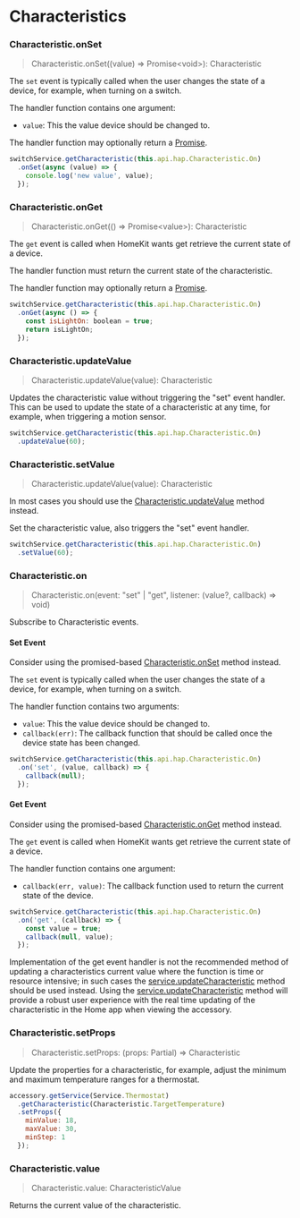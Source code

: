 # Characteristics

### Characteristic.onSet
> Characteristic.onSet((value) => Promise&lt;void&gt;): Characteristic

The `set` event is typically called when the user changes the state of a device, for example, when turning on a switch.

The handler function contains one argument:

* `value`: This the value device should be changed to.

The handler function may optionally return a [Promise](https://developer.mozilla.org/en-US/docs/Web/JavaScript/Reference/Global_Objects/Promise).

```js
switchService.getCharacteristic(this.api.hap.Characteristic.On)
  .onSet(async (value) => {
    console.log('new value', value);
  });
```

### Characteristic.onGet
> Characteristic.onGet(() => Promise&lt;value&gt;): Characteristic

The `get` event is called when HomeKit wants get retrieve the current state of a device.

The handler function must return the current state of the characteristic.

The handler function may optionally return a [Promise](https://developer.mozilla.org/en-US/docs/Web/JavaScript/Reference/Global_Objects/Promise).

```js
switchService.getCharacteristic(this.api.hap.Characteristic.On)
  .onGet(async () => {
    const isLightOn: boolean = true;
    return isLightOn;
  });
```

### Characteristic.updateValue
> Characteristic.updateValue(value): Characteristic

Updates the characteristic value without triggering the "set" event handler. This can be used to update the state of a characteristic at any time, for example, when triggering a motion sensor.

```js
switchService.getCharacteristic(this.api.hap.Characteristic.On)
  .updateValue(60);
```

### Characteristic.setValue
> Characteristic.updateValue(value): Characteristic

<div class="alert alert-primary" role="alert">
In most cases you should use the <a href="/#/api/characteristics#characteristicupdatevalue">Characteristic.updateValue</a> method instead.
</div>

Set the characteristic value, also triggers the "set" event handler.

```js
switchService.getCharacteristic(this.api.hap.Characteristic.On)
  .setValue(60);
```

### Characteristic.on
> Characteristic.on(event: "set" | "get", listener: (value?, callback) => void)

Subscribe to Characteristic events.

#### Set Event

<div class="alert alert-primary" role="alert">
Consider using the promised-based <a href="/#/api/characteristics#characteristiconset">Characteristic.onSet</a> method instead.
</div>

The `set` event is typically called when the user changes the state of a device, for example, when turning on a switch.

The handler function contains two arguments:

* `value`: This the value device should be changed to.
* `callback(err)`: The callback function that should be called once the device state has been changed.

```js
switchService.getCharacteristic(this.api.hap.Characteristic.On)
  .on('set', (value, callback) => {
    callback(null);
  });
```

#### Get Event

<div class="alert alert-primary" role="alert">
Consider using the promised-based <a href="/#/api/characteristics#characteristiconget">Characteristic.onGet</a> method instead.
</div>

The `get` event is called when HomeKit wants get retrieve the current state of a device.

The handler function contains one argument:

* `callback(err, value)`: The callback function used to return the current state of the device.

```js
switchService.getCharacteristic(this.api.hap.Characteristic.On)
  .on('get', (callback) => {
    const value = true;
    callback(null, value);
  });
```

Implementation of the get event handler is not the recommended method of updating a characteristics current value where the function is time or resource intensive; in such cases the [service.updateCharacteristic](#/api/service#serviceupdatecharacteristic) method should be used instead. Using the [service.updateCharacteristic](#/api/service#serviceupdatecharacteristic) method will provide a robust user experience with the real time updating of the characteristic in the Home app when viewing the accessory.

### Characteristic.setProps
> Characteristic.setProps: (props: Partial<CharacteristicProps>) => Characteristic

Update the properties for a characteristic, for example, adjust the minimum and maximum temperature ranges for a thermostat.

```js
accessory.getService(Service.Thermostat)
  .getCharacteristic(Characteristic.TargetTemperature)
  .setProps({
    minValue: 18,
    maxValue: 30,
    minStep: 1
  });
```

### Characteristic.value
> Characteristic.value: CharacteristicValue

Returns the current value of the characteristic.
